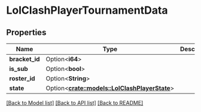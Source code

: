 # LolClashPlayerTournamentData

## Properties

Name | Type | Description | Notes
------------ | ------------- | ------------- | -------------
**bracket_id** | Option<**i64**> |  | [optional]
**is_sub** | Option<**bool**> |  | [optional]
**roster_id** | Option<**String**> |  | [optional]
**state** | Option<[**crate::models::LolClashPlayerState**](LolClashPlayerState.md)> |  | [optional]

[[Back to Model list]](../README.md#documentation-for-models) [[Back to API list]](../README.md#documentation-for-api-endpoints) [[Back to README]](../README.md)


